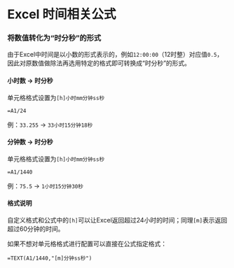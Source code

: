 # Excel 时间相关公式

### 将数值转化为“时分秒”的形式

[1]: https://www.office68.com/excel/2008.html

由于Excel中时间是以小数的形式表示的，例如`12:00:00`（12时整）对应值`0.5`，因此对原数值做除法再选用特定的格式即可转换成“时分秒”的形式。

#### 小时数 -> 时分秒

单元格格式设置为`[h]小时mm分钟ss秒`

```
=A1/24
```

例：`33.255` -> `33小时15分钟18秒`

#### 分钟数 -> 时分秒

单元格格式设置为`[h]小时mm分钟ss秒`

```
=A1/1440
```

例：`75.5` -> `1小时15分钟30秒`

#### 格式说明

自定义格式和公式中的`[h]`可以让Excel返回超过24小时的时间；同理`[m]`表示返回超过60分钟的时间。

如果不想对单元格格式进行配置可以直接在公式指定格式：

```
=TEXT(A1/1440,"[m]分钟ss秒")
```

